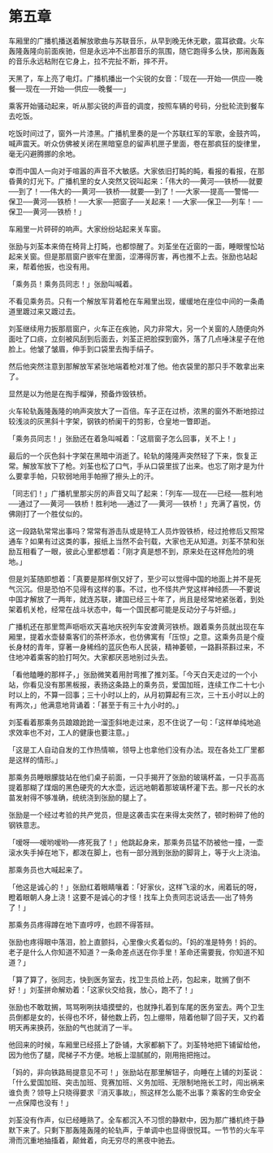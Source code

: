 # 第五章

车厢里的广播机播送着解放歌曲与苏联音乐，从早到晚无休无歇，震耳欲聋。火车轰隆轰隆向前面疾驰，但是永远冲不出那音乐的氛围，随它跑得多么快，那闹轰轰的音乐永远粘附在它身上，拉不完扯不断，摔不开。

天黑了，车上亮了电灯。广播机播出一个尖锐的女音：「现在──开始──供应──晚餐──现在──开始──供应──晚餐──」

乘客开始骚动起来，听从那尖锐的声音的调度，按照车辆的号码，分批轮流到餐车去吃饭。

吃饭时间过了，窗外一片漆黑。广播机里奏的是一个苏联红军的军歌，金鼓齐鸣，喊声震天。听众仿佛被关闭在黑暗窒息的留声机匣子里面，卷在那疯狂的旋律里，毫无闪避腾挪的余地。

幸而中国人一向对于喧嚣的声音不大敏感。大家依旧打盹的盹，看报的看报，在那昏黄的灯光下。广播机里的女人突然又锐叫起来：「伟大的──黄河──铁桥──就要──到了！──伟大的──黄河──铁桥──就要──到了！──大家──提高──警惕──保卫──黄河──铁桥！──大家──把窗子──关起来！──大家──保卫──列车！──保卫──黄河──铁桥！」

车厢里一片砰砰的响声。大家纷纷站起来关车窗。

张励与刘荃本来倚在椅背上打盹，也都惊醒了。刘荃坐在近窗的一面，睡眼惺忪站起来关窗。但是那扇窗户嵌牢在里面，涩滞得厉害，再也推不上去。张励也站起来，帮着他扳，也没有用。

「乘务员！乘务员同志！」张励叫喊着。

不看见乘务员。只有一个解放军背着枪在车厢里出现，缓缓地在座位中间的一条甬道里踱过来又踱过去。

刘荃继续用力扳那扇窗户，火车正在疾驰，风力非常大，另一个关窗的人随便向外面吐了口痰，立刻被风刮到后面去，刘荃正把脸探到窗外，落了几点唾沫星子在他脸上。他皱了皱眉，伸手到口袋里去掏手绢子。

然后他突然注意到那解放军紧张地端着枪对准了他。他衣袋里的那只手不敢拿出来了。

显然是以为他是在掏手榴弹，预备炸毁铁桥。

火车轮轨轰隆轰隆的响声突放大了一百倍。车子正在过桥，浓黑的窗外不断地掠过较浅淡的灰黑斜十字架，钢铁的桥阑干的剪影，仓皇地一瞥即逝。

「乘务员同志！」张励还在着急叫喊着：「这扇窗子怎么回事，关不上！」

最后的一个灰色斜十字架在黑暗中消逝了。轮轨的隆隆声突然轻了下来，恢复正常。解放军放下了枪。刘荃也松了口气，手从口袋里拔了出来。也忘了刚才是为什么要拿手帕，只软弱地用手帕擦了擦头上的汗。

「同志们！」广播机里那尖厉的声音又叫了起来：「列车──现在──已经──胜利地──通过了──黄河──铁桥！胜利地──通过了──黄河──铁桥！」充满了喜悦，仿佛刚打了一个胜仗似的。

这一段路轨常常出事吗？常常有游击队或是特工人员炸毁铁桥，经过抢修后又照常通车？如果有过这类的事，报纸上当然不会刊载，大家也无从知道。刘荃不禁和张励互相看了一眼，彼此心里都想着：「刚才真是想不到，原来处在这样危险的境地。」

但是刘荃随即想着：「真要是那样倒又好了，至少可以觉得中国的地面上并不是死气沉沉。但是恐怕不见得有这样的事。不过，也不怪共产党这样神经质──不要说中国才解放了一两年，就连苏联，建国已经三十年了，尚且是经常地紧张着，到处架着机关枪，经常在战斗状态中，每一个国民都可能是反动分子与奸细。」

广播机还在那里莺声呖呖欢天喜地庆祝列车安渡黄河铁桥。跟着乘务员就出现在车厢里，提着水壶替乘客们的茶杯添水，也仿佛寓有「压惊」之意。这乘务员是个瘦长身材的青年，穿著一身稀绉的蓝灰色布人民装，精神萎顿，一路斟茶斟过来，不住地冲着乘客的脸打呵欠。大家都厌恶地别过头去。

「看他瞌睡的那样子，」张励微笑着用肘弯推了推刘荃。「今天白天走过的一个小站，你看见没有那黑板报，表扬这条路上的乘务员，爱国加班，连续工作二十七小时以上的，不算一回事；三十小时以上的，从月初算起有三次，三十五小时以上的有两次，」他满意地背诵着：「甚至于有三十九小时的。」

刘荃看着那乘务员踉踉跄跄一溜歪斜地走过来，忍不住说了一句：「这样单纯地追求效率也不对，工人的健康也要注意。」

「这是工人自动自发的工作热情嘛，领导上也拿他们没有办法。现在各处工厂里都是这样的情形。」

那乘务员睡眼朦胧站在他们桌子前面，一只手揭开了张励的玻璃杯盖，一只手高高提着那糊了煤烟的黑色硬壳的大水壶，远远地朝着那玻璃杯灌下去。那一尺长的水苗发射得不够准确，统统浇到张励的腿上了。

张励是一个经过考验的共产党员，但是这袭击实在来得太突然了，顿时粉碎了他的钢铁意志。

「嗳呀──嗳哟嗳哟──疼死我了！」他跳起身来，那乘务员猛不防被他一撞，一壶滚水失手掉在地下，都泼在脚上，也有一部分溅到张励的脚背上，等于火上浇油。

那乘务员也大喊起来了。

「他这是诚心的！」张励红着眼睛嚷着：「好家伙，这样飞滚的水，闹着玩的呀，瞪着眼朝人身上浇！这要不是诚心的才怪！找车上负责同志说话去──出了特务了！」

那乘务员疼得蹲在地下直哼哼，也顾不得答辩。

张励也疼得眼中落泪，脸上直颤抖，心里像火炙着似的。「妈的准是特务！妈的。老子是什么人你知道不知道？一条命差点送在你手里！革命还需要我，你知道不知道？」

「算了算了，张同志，快到医务室去，找卫生员给上药，包起来，耽搁了倒不好！」刘荃拼命解劝着：「这家伙交给我，放心，跑不了！」

张励也不敢耽搁，骂骂咧咧扶墙摸壁的，也就挣扎着到车尾的医务室去。两个卫生员倒都是女的，长得也不坏，替他数上药，包上绷带，陪着他聊了回子天，又约着明天再来换药，张励的气也就消了一半。

他回来的时候，车厢里已经搭上了卧铺，大家都躺下了。刘荃特地把下铺留给他，因为他伤了腿，爬梯子不方便。地板上湿腻腻的，刚用拖把拖过。

「妈的，非向铁路局提意见不可！」张励站在那里解钮子，向睡在上铺的刘荃说：「什么爱国加班、突击加班、竞赛加班、义务加班、无限制地拖长工时，闯出祸来谁负责？领导上只晓得要求『消灭事故』，照这样怎么能不出事？乘客的生命安全一点保障也没有！」

刘荃没有作声，似已经睡熟了。全车都沉入不习惯的静默中，因为那广播机终于静默下来了。只剩下那轰隆轰隆的轮轨声，于单调中也显得很悦耳。一节节的火车平滑而沉重地抽搐着，颠耸着，向无穷尽的黑夜中驰去。